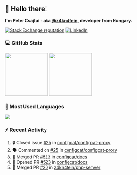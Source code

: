 ## 👋 Hello there!

**I'm Peter Csajtai - aka [@z4kn4fein](https://github.com/z4kn4fein), developer from Hungary.**

[![Stack Exchange reputation](https://img.shields.io/stackexchange/stackoverflow/r/8700582?color=orange&label=reputation&logo=stackoverflow&style=for-the-badge)](https://stackoverflow.com/users/8700582)
[![LinkedIn](https://img.shields.io/badge/linkedin-%230077B5.svg?style=for-the-badge&logo=linkedin&logoColor=white)](https://www.linkedin.com/in/csajtai-p%C3%A9ter-45395341/)

### 💻 GitHub Stats

<div>
  <img height="140px" src="https://github-readme-stats-pcsajtai.vercel.app/api?username=z4kn4fein&show_icons=true&hide_border=true&count_private=true&custom_title=Stats&theme=dracula&line_height=24&hide_title=true">
  <img height="140px" src="https://streak-stats.demolab.com?user=z4kn4fein&theme=dracula&hide_border=true">
  
</div>

### :toolbox: Most Used Languages

<img src="https://github-readme-stats-pcsajtai.vercel.app/api/top-langs/?username=z4kn4fein&theme=dracula&hide_border=true&layout=compact&langs_count=8&hide_title=true">

### :zap: Recent Activity

<!--START_SECTION:activity-->
1. 🔒 Closed issue [#25](https://github.com/configcat/configcat-proxy/issues/25) in [configcat/configcat-proxy](https://github.com/configcat/configcat-proxy)
2. 🗣 Commented on [#25](https://github.com/configcat/configcat-proxy/issues/25#issuecomment-2725080757) in [configcat/configcat-proxy](https://github.com/configcat/configcat-proxy)
3. 🎉 Merged PR [#523](https://github.com/configcat/docs/pull/523) in [configcat/docs](https://github.com/configcat/docs)
4. 💪 Opened PR [#523](https://github.com/configcat/docs/pull/523) in [configcat/docs](https://github.com/configcat/docs)
5. 🎉 Merged PR [#20](https://github.com/z4kn4fein/php-semver/pull/20) in [z4kn4fein/php-semver](https://github.com/z4kn4fein/php-semver)
<!--END_SECTION:activity-->
